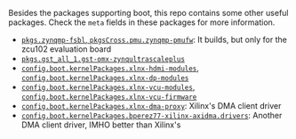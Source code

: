 Besides the packages supporting boot, this repo contains some other useful packages. Check the `meta` fields in these packages for more information.

* [`pkgs.zynqmp-fsbl`, `pkgsCross.pmu.zynqmp-pmufw`](./embeddedsw.nix): It builds, but only for the zcu102 evaluation board
* [`pkgs.gst_all_1.gst-omx-zynqultrascaleplus`](./gst-omx.nix)
* [`config.boot.kernelPackages.xlnx-hdmi-modules`](./hdmi-modules.nix), [`config.boot.kernelPackages.xlnx-dp-modules`](./dp-modules.nix)
* [`config.boot.kernelPackages.xlnx-vcu-modules`](./vcu-modules.nix), [`config.boot.kernelPackages.xlnx-vcu-firmware`](./vcu-firmware.nix)
* [`config.boot.kernelPackages.xlnx-dma-proxy`](./dma-proxy.nix): Xilinx's DMA client driver
* [`config.boot.kernelPackages.bperez77-xilinx-axidma.drivers`](./xilinx-axidma.nix): Another DMA client driver, IMHO better than Xilinx's
